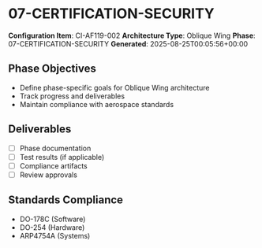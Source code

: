 # 07-CERTIFICATION-SECURITY

**Configuration Item**: CI-AF119-002
**Architecture Type**: Oblique Wing
**Phase**: 07-CERTIFICATION-SECURITY
**Generated**: 2025-08-25T00:05:56+00:00

## Phase Objectives
- Define phase-specific goals for Oblique Wing architecture
- Track progress and deliverables
- Maintain compliance with aerospace standards

## Deliverables
- [ ] Phase documentation
- [ ] Test results (if applicable)
- [ ] Compliance artifacts
- [ ] Review approvals

## Standards Compliance
- DO-178C (Software)
- DO-254 (Hardware)
- ARP4754A (Systems)
